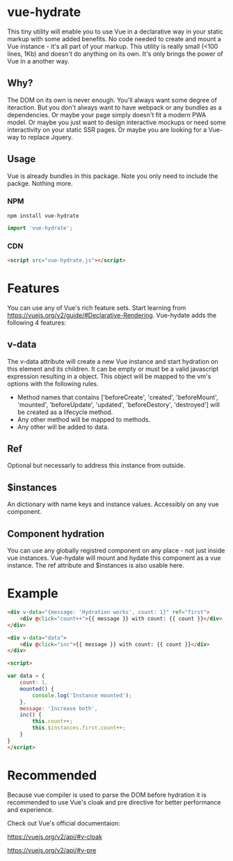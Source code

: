# vue-hydrate
This tiny utility will enable you to use Vue in a declarative way in your static markup with some added benefits. No code needed to create and mount a Vue instance - it's all part of your markup. This utility is really small (<100 lines, 1Kb) and doesn't do anything on its own. It's only brings the power of Vue in a another way. 

## Why?
The DOM on its own is never enough. You'll always want some degree of iteraction. But you don't always  want to have webpack or any bundles as a dependencies. Or maybe your page simply doesn't fit a modern PWA model. Or maybe you just want to design interactive mockups or need some interactivity on your static SSR pages. Or maybe you are looking for a Vue-way to replace Jquery.

## Usage
Vue is already bundles in this package. Note you only need to include the packge. Nothing more.
### NPM
```shell
npm install vue-hydrate
```
```js
import 'vue-hydrate';
```

### CDN 
```html
<script src="vue-hydrate.js"></script>
```

# Features
You can use any of Vue's rich feature sets. Start learning from https://vuejs.org/v2/guide/#Declarative-Rendering. 
Vue-hydate adds the following 4 features:

## v-data
The v-data attribute will create a new Vue instance and start hydration on this element and its children. It can be empty or must be a valid javascript expression resulting in a object. This object will be mapped to the vm's options with the following rules.

- Method names that contains ['beforeCreate', 'created', 'beforeMount', 'mounted', 'beforeUpdate', 'updated', 'beforeDestory', 'destroyed'] will be created as a lifecycle method.
- Any other method will be mapped to methods.
- Any other will be added to data.

## Ref
Optional but necessarly to address this instance from outside.

## $instances
An dictionary with name keys and instance values. Accessibly on any vue component.

## Component hydration
You can use any globally registred component on any place - not just inside vue instances. Vue-hydate will mount and hydate this component as a vue instance. The ref attribute and $instances is also usable here.

# Example
```html
<div v-data="{message: 'Hydration works', count: 1}" ref="first">
    <div @click="count++">{{ message }} with count: {{ count }}</div>
</div>

<div v-data="data">
    <div @click="inc">{{ message }} with count: {{ count }}</div>
</div>

<script>

var data = {
    count: 1,
    mounted() {
        console.log('Instance mounted');
    },
    message: 'Increase both',
    inc() {
        this.count++;
        this.$instances.first.count++;
    }
}
</script>
```

# Recommended
Because vue compiler is used to parse the DOM before hydration it is recommended to use Vue's cloak and pre directive for better performance and experience.

Check out Vue's official documentaion:

https://vuejs.org/v2/api/#v-cloak

https://vuejs.org/v2/api/#v-pre


